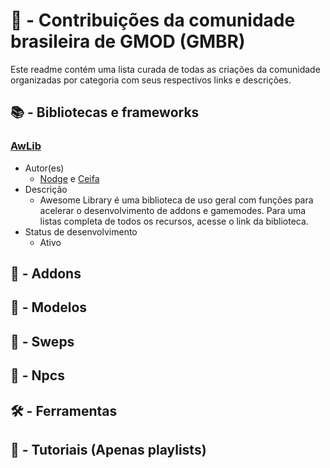 # 🤲 - Contribuições da comunidade brasileira de GMOD (GMBR)
Este readme contém uma lista curada de todas as criações da comunidade organizadas por categoria com seus respectivos links e descrições.

## 📚 - Bibliotecas e frameworks

### [AwLib](https://github.com/nodgear/awlib)
- Autor(es)
  - [Nodge](https://github.com/nodgear) e [Ceifa](https://github.com/ceifa)
- Descrição
  - Awesome Library é uma biblioteca de uso geral com funções para acelerar o desenvolvimento de addons e gamemodes. Para uma listas completa de todos os recursos, acesse o link da biblioteca.
- Status de desenvolvimento
  - Ativo

## 🔧 - Addons

## 🕋 - Modelos

## 🔫 - Sweps

## 🧍 - Npcs

## 🛠️ - Ferramentas

## 🎒 - Tutoriais (Apenas playlists)
